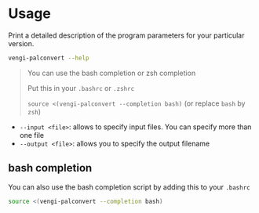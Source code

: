 # Usage

Print a detailed description of the program parameters for your particular version.

```sh
vengi-palconvert --help
```

> You can use the bash completion or zsh completion
>
> Put this in your `.bashrc` or `.zshrc`
>
> `source <(vengi-palconvert --completion bash)` (or replace `bash` by `zsh`)

* `--input <file>`: allows to specify input files. You can specify more than one file
* `--output <file>`: allows you to specify the output filename

## bash completion

You can also use the bash completion script by adding this to your `.bashrc`

```sh
source <(vengi-palconvert --completion bash)
```
